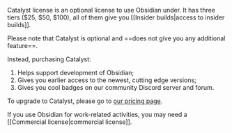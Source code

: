 Catalyst license is an optional license to use Obsidian under. It has three tiers ($25, $50, $100), all of them give you [[Insider builds|access to insider builds]].

Please note that Catalyst is optional and ==does not give you any additional feature==.

Instead, purchasing Catalyst:

1. Helps support development of Obsidian;
2. Gives you earlier access to the newest, cutting edge versions;
3. Gives you cool badges on our community Discord server and forum.

To upgrade to Catalyst, please go to [our pricing page](https://obsidian.md/pricing).

If you use Obsidian for work-related activities, you may need a [[Commercial license|commercial license]].